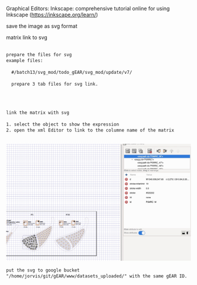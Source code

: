 



Graphical Editors:
  Inkscape: 
  comprehensive tutorial online for using Inkscape (https://inkscape.org/learn/)

save the image as svg format




matrix link to svg

```{r pressure, echo=FALSE}

prepare the files for svg 
example files:
  
  #/batch13/svg_mod/todo_gEAR/svg_mod/update/v7/
  
  prepare 3 tab files for svg link.
  
  
```




```{}

link the matrix with svg

1. select the object to show the expression
2. open the xml Editor to link to the columne name of the matrix


```
<img src="https://github.com/songeric1107/Host_data_on_gEAR/blob/main/img/add_link_to_svg1.jpg">

```{
put the svg to google bucket "/home/jorvis/git/gEAR/www/datasets_uploaded/" with the same gEAR ID.
